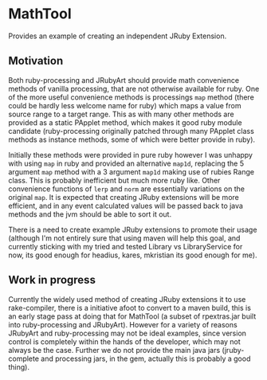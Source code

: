 # MathTool
Provides an example of creating an independent JRuby Extension.  

## Motivation
Both ruby-processing and JRubyArt should provide math convenience methods of vanilla processing, that are not otherwise available for ruby. One of the more useful convenience methods is processings `map` method (there could be hardly less welcome name for ruby) which maps a value from source range to a target range. This as with many other methods are provided as a static PApplet method, which makes it good ruby module candidate (ruby-processing originally patched through many PApplet class methods as instance methods, some of which were better provide in ruby). 

Initially these methods were provided in pure ruby however I was unhappy with using `map` in ruby and provided an alternative `map1d`, replacing the 5 argument `map` method with a 3 argument `map1d` making use of rubies Range class. This is probably inefficient but much more ruby like. Other convenience functions of `lerp` and `norm` are essentially 
variations on the original `map`. It is expected that creating JRuby extensions will be more efficient, and in any event calculated values will be passed back to java methods and the jvm should be able to sort it out.

There is a need to create example JRuby extensions to promote their usage (although I'm not entirely sure that using maven will help this goal, and currently sticking with my tried and tested Library vs LibraryService for now, its good enough for headius, kares, mkristian its good enough for me).

## Work in progress
Currently the widely used method of creating JRuby extensions it to use rake-compiler, there is a initiative afoot to convert to a maven build, this is an early stage pass at doing that for MathTool (a subset of rpextras.jar built into ruby-processing and JRubyArt). However for a variety of reasons JRubyArt and ruby-processing may not be ideal examples, since version control is completely within the hands of the developer, which may not always be the case. Further we do not provide the main java jars (jruby-complete and processing jars, in the gem, actually this is probably a good thing).
